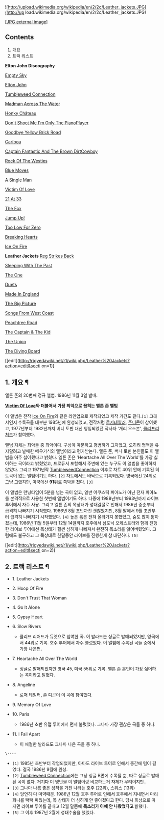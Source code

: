![http://upload.wikimedia.org/wikipedia/en/2/2c/Leather_jackets.JPG](http://up
load.wikimedia.org/wikipedia/en/2/2c/Leather_jackets.JPG)

[[JPG external
image]](http://upload.wikimedia.org/wikipedia/en/2/2c/Leather_jackets.JPG)

## Contents

    

1. 개요 
2. 트랙 리스트 

**Elton John Discography**

[Empty Sky](Empty%20Sky.md)

[Elton John](Elton%20John.md)

[Tumbleweed Connection](Tumbleweed%20Connection.md)

[Madman Across The Water](Madman%20Across%20The%20Water.md)

[Honky Château](Honky%20Ch%C3%A2teau.md)

[Don't Shoot Me I'm Only The PianoPlayer](Don%27t%20Shoot%20Me%20I%27m%20Only%20The%20Piano%20Player.md)

[Goodbye Yellow Brick Road](Goodbye%20Yellow%20Brick%20Road.md)

[Caribou](Caribou.md)

[Captain Fantastic And The Brown DirtCowboy](Captain%20Fantastic%20And%20The%20Brown%20Dirt%20Cowboy.md)

[Rock Of The Westies](Rock%20Of%20The%20Westies.md)

[Blue Moves](Blue%20Moves.md)

[A Single Man](A%20Single%20Man.md)

[Victim Of Love](Victim%20Of%20Love%28%EC%95%A8%EB%B2%94%29.md)

[21 At 33](21%20At%2033.md)

[The Fox](The%20Fox%28%EC%95%A8%EB%B2%94%29.md)

[Jump Up!](Jump%20Up%21.md)

[Too Low For Zero](Too%20Low%20For%20Zero.md)

[Breaking Hearts](Breaking%20Hearts.md)

[Ice On Fire](Ice%20On%20Fire.md)

**Leather Jackets**
[Reg Strikes Back](Reg%20Strikes%20Back.md)

[Sleeping With The Past](Sleeping%20With%20The%20Past.md)

[The One](The%20One%28%EC%95%A8%EB%B2%94%29.md)

[Duets](Duets.md)

[Made In England](Made%20In%20England.md)

[The Big Picture](The%20Big%20Picture.md)

[Songs From West Coast](Songs%20From%20West%20Coast.md)

[Peachtree Road](Peachtree%20Road.md)

[The Captain & The Kid](The%20Captain%20%26%20The%20Kid.md)

[The Union](The%20Union.md)

[The Diving Board](The%20Diving%20Board.md)

[[edit](http://rigvedawiki.net/r1/wiki.php/Leather%20Jackets?action=edit&secti
on=1)]

## 1. 개요 ¶

엘튼 존의 20번째 정규 앨범. 1986년 11월 3일 발매.

  

**[Victim Of Love](Victim%20Of%20Love%28%EC%95%A8%EB%B2%94%29.md)와 더불어서 가장 최악으로 꼽히는 엘튼 존 앨범**

  
  

이 앨범은 전작 [Ice On Fire](Ice%20On%20Fire.md)와 같은 라인업으로 제작되었고 제작 기간도 같다.`[1]`
그래서인지 수록곡들 대부분 1985년에 완성되었고, 전작처럼 [로저테일러](%EB%A1%9C%EC%A0%80%20%ED%85%8C%EC%9D%BC%EB%9F%AC.md), [존디콘](%EC%A1%B4%20%EB%94%94%EC%BD%98.md)이 참여했고, 1977년부터 1982년까지 버니 토핀 대신
영입되었던 작사자 '개리 오스본', [클리프리처드](%ED%81%B4%EB%A6%AC%ED%94%84%20%EB%A6%AC%EC%B2%98%EB%93%9C.md)가 참여했다.

  

앨범 자체는 최악들 중 최악이다. 구성이 따분하고 평범하기 그지없고, 오히려 명맥을 유지할려고 발매한 떼우기식의 앨범이라고 평가받는다. 엘튼
존, 버니 토핀 본인들도 이 앨범을 아주 싫어했다고 밝혔다. 엘튼 존은 'Heartache All Over The World'를 가장
싫어하는 곡이라고 밝혔었고, 프로듀서 포함해서 주변에 있는 누구도 이 앨범을 좋아하지 않았다. 그리고 1971년작 [TumbleweedConnection](Tumbleweed%20Connection.md) 이후로 차트 40위 안에 기록된 히트곡이 없는 앨범이기도 하다.
`[2]` 차트에서도 바닥으로 기록되었다. 영국에선 24위로 그냥 그랬지만, 미국에선 **91**위로 쪽박을 쳤다. `[3]`

  

이 앨범은 런닝타임이 5분을 넘는 곡이 없고, 일반 어쿠스틱 피아노가 아닌 전자 피아노를 본격적으로 사용한 첫번째 앨범이기도 하다. 나중에
1988년부터 1993년까지 라이브 투어에서 자주 사용. 그리고 엘튼 존의 목상태가 성대결절로 인해서 1986년 중순부터 급격히 나빠지기
시작했다. 1986년 8월 초반까진 괜찮았지만, 8월 말에서 9월 초반부터 급격히 나빠지기 시작했었다. `[4]` 높은 음은 전혀 올라가지
못했었고, 숨도 많이 짧아졌는데, 1986년 11월 5일부터 12월 14일까지 호주에서 심포닉 오케스트라와 함께 진행한 라이브 투어에선
목상태가 훨씬 심하게 나빠져서 완전히 목소리를 잃어버렸었다. 그럼에도 불구하고 그 목상태로 한달동안 라이브를 진행한게 참 대단하다.
`[5]`

[[edit](http://rigvedawiki.net/r1/wiki.php/Leather%20Jackets?action=edit&secti
on=2)]

## 2. 트랙 리스트 ¶

  * 1\. Leather Jackets 
  * 2\. Hoop Of Fire
  * 3\. Don't Trust That Woman
  * 4\. Go It Alone
  * 5\. Gypsy Heart 
  * 6\. Slow Rivers  

    * 클리프 리처드가 듀엣으로 참여한 곡. 이 발라드는 싱글로 발매되었지만, 영국에서 44위로 기록. 호주 투어에서 자주 불렀었다. 이 앨범에 수록된 곡들 중에서 가장 나은편. 
  * 7\. Heartache All Over The World   

    * 싱글로 발매되었지만 영국 45, 미국 55위로 기록. 엘튼 존 본인이 가장 싫어하는 곡이라고 밝혔다.
  * 8\. ​Angeline   

    * 로저 테일러, 존 디콘이 이 곡에 참여했다. 
  * 9\. Memory Of Love
  * 10\. Paris   

    * 1986년 초반 유럽 투어에서 먼저 불렀었다. 그나마 가장 괜찮은 곡들 중 하나.
  * 11\. I Fall Apart   

    * 이 애절한 발라드도 그나마 나은 곡들 중 하나. 

`\----`

  * `[1]` 1985년 초반부터 작업되었지만, 아마도 라이브 투어로 인해서 중간에 텀이 길었다. 결국 1986년 9월에 완성.
  * `[2]` [Tumbleweed Connection](Tumbleweed%20Connection.md)에는 그냥 싱글 B면에 수록될 뿐, 따로 싱글로 발매된 곡이 없다. 거기다 이 명반을 이 앨범이랑 비교하는거 자체가 무리이지만..
  * `[3]` 그나마 나름 좋은 성적을 가진 나라는 호주 (22위), 스위스 (13위)
  * `[4]` 당연히 다 마약때문. 1986년 12월 호주 투어로 인해서 호주에서 지내면서 마리화나를 뻑뻑 피웠는데, 목 상태가 더 심하게 안 좋아졌다고 한다. 당시 회상으로 따지면 라이브 투어를 끝내고 12월 말쯤에 **목소리가 아예 안 나왔었다고** 밝혔다.
  * `[5]` 그 이후 1987년 2월에 성대수술을 했었다.


